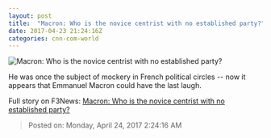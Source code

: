 ```yaml
---
layout: post
title:  "Macron: Who is the novice centrist with no established party?"
date: 2017-04-23 21:24:16Z
categories: cnn-com-world
---
```


![Macron: Who is the novice centrist with no established party?](http://i2.cdn.cnn.com/cnnnext/dam/assets/170202151816-macron-super-tease.jpg)

He was once the subject of mockery in French political circles -- now it appears that Emmanuel Macron could have the last laugh.


Full story on F3News: [Macron: Who is the novice centrist with no established party?](http://www.f3nws.com/n/AhVcEB)

> Posted on: Monday, April 24, 2017 2:24:16 AM
